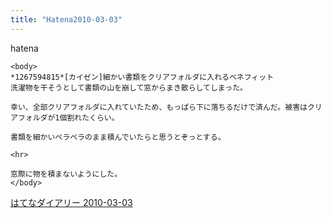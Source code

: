 ```yaml
---
title: "Hatena2010-03-03"
---
```


hatena

```
<body>
*1267594815*[カイゼン]細かい書類をクリアフォルダに入れるベネフィット
洗濯物を干そうとして書類の山を崩して窓からまき散らしてしまった。

幸い、全部クリアフォルダに入れていたため、もっぱら下に落ちるだけで済んだ。被害はクリアフォルダが1個割れたくらい。

書類を細かいペラペラのまま積んでいたらと思うとぞっとする。

<hr>

窓際に物を積まないようにした。
</body>
```


[はてなダイアリー 2010-03-03](https://nishiohirokazu.hatenadiary.org/archive/2010/03/03)